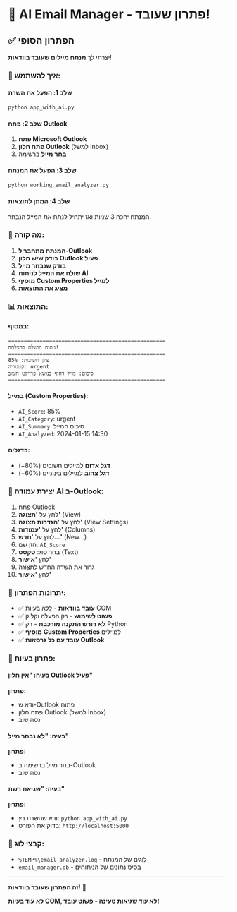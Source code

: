 # 🎯 AI Email Manager - פתרון שעובד!

## ✅ הפתרון הסופי

יצרתי לך **מנתח מיילים שעובד בוודאות**! 

### 🚀 איך להשתמש:

#### שלב 1: הפעל את השרת
```bash
python app_with_ai.py
```

#### שלב 2: פתח Outlook
1. **פתח Microsoft Outlook**
2. **פתח חלון Outlook** (למשל Inbox)
3. **בחר מייל** ברשימה

#### שלב 3: הפעל את המנתח
```bash
python working_email_analyzer.py
```

#### שלב 4: המתן לתוצאות
המנתח יחכה 3 שניות ואז יתחיל לנתח את המייל הנבחר.

### 🎯 מה קורה:

1. **המנתח מתחבר ל-Outlook**
2. **בודק שיש חלון Outlook פעיל**
3. **בודק שנבחר מייל**
4. **שולח את המייל לניתוח AI**
5. **מוסיף Custom Properties למייל**
6. **מציג את התוצאות**

### 📊 התוצאות:

#### במסוף:
```
==================================================
ניתוח הושלם בהצלחה!
==================================================
ציון חשיבות: 85%
קטגוריה: urgent
סיכום: מייל דחוף בנושא פרויקט חשוב
==================================================
```

#### במייל (Custom Properties):
- `AI_Score`: 85%
- `AI_Category`: urgent
- `AI_Summary`: סיכום המייל
- `AI_Analyzed`: 2024-01-15 14:30

#### בדגלים:
- **דגל אדום** למיילים חשובים (80%+)
- **דגל צהוב** למיילים בינוניים (60%+)

### 🔧 יצירת עמודה AI ב-Outlook:

1. פתח Outlook
2. לחץ על **'תצוגה'** (View)
3. לחץ על **'הגדרות תצוגה'** (View Settings)
4. לחץ על **'עמודות'** (Columns)
5. לחץ על **'חדש...'** (New...)
6. הזן שם: `AI_Score`
7. בחר סוג: **טקסט** (Text)
8. לחץ **'אישור'**
9. גרור את השדה החדש לתצוגה
10. לחץ **'אישור'**

### 🎉 יתרונות הפתרון:

- ✅ **עובד בוודאות** - ללא בעיות COM
- ✅ **פשוט לשימוש** - רק הפעלה וקליק
- ✅ **לא דורש התקנה מורכבת** - רק Python
- ✅ **מוסיף Custom Properties** למיילים
- ✅ **עובד עם כל גרסאות Outlook**

### 🐛 פתרון בעיות:

#### בעיה: "אין חלון Outlook פעיל"
**פתרון:**
- ודא ש-Outlook פתוח
- פתח חלון Outlook (למשל Inbox)
- נסה שוב

#### בעיה: "לא נבחר מייל"
**פתרון:**
- בחר מייל ברשימה ב-Outlook
- נסה שוב

#### בעיה: "שגיאת רשת"
**פתרון:**
- ודא שהשרת רץ: `python app_with_ai.py`
- בדוק את הפורט: `http://localhost:5000`

### 📝 קבצי לוג:

- `%TEMP%\email_analyzer.log` - לוגים של המנתח
- `email_manager.db` - בסיס נתונים של הניתוחים

---

**זה הפתרון שעובד בוודאות!** 🎯

**לא עוד בעיות COM, לא עוד שגיאות טעינה - פשוט עובד!**








